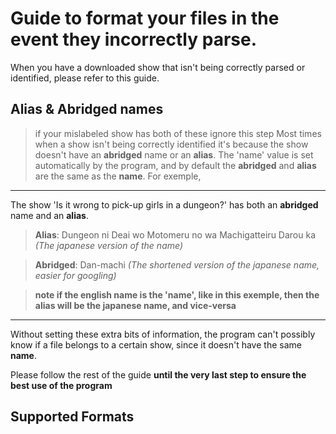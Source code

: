 # Guide to format your files in the event they incorrectly parse.

When you have a downloaded show that isn't being correctly parsed or identified, please refer to this guide.

## Alias & Abridged names
>if your mislabeled show has both of these ignore this step
Most times when a show isn't being correctly identified it's because the show doesn't have an **abridged** name or an **alias**. The 'name' value is set automatically by the program, and by default the **abridged** and **alias** are the same as the **name**.
For exemple,
---
The show 'Is it wrong to pick-up girls in a dungeon?' has both an **abridged** name and an **alias**.
>**Alias**: Dungeon ni Deai wo Motomeru no wa Machigatteiru Darou ka      *(The japanese version of the name)*

>**Abridged**: Dan-machi       *(The shortened version of the japanese name, easier for googling)*

>**note if the english name is the 'name', like in this exemple, then the alias will be the japanese name, and vice-versa**
---
Without setting these extra bits of information, the program can't possibly know if a file belongs to a certain show, since it doesn't have the same **name**.

Please follow the rest of the guide **until the very last step to ensure the best use of the program**

## Supported Formats
